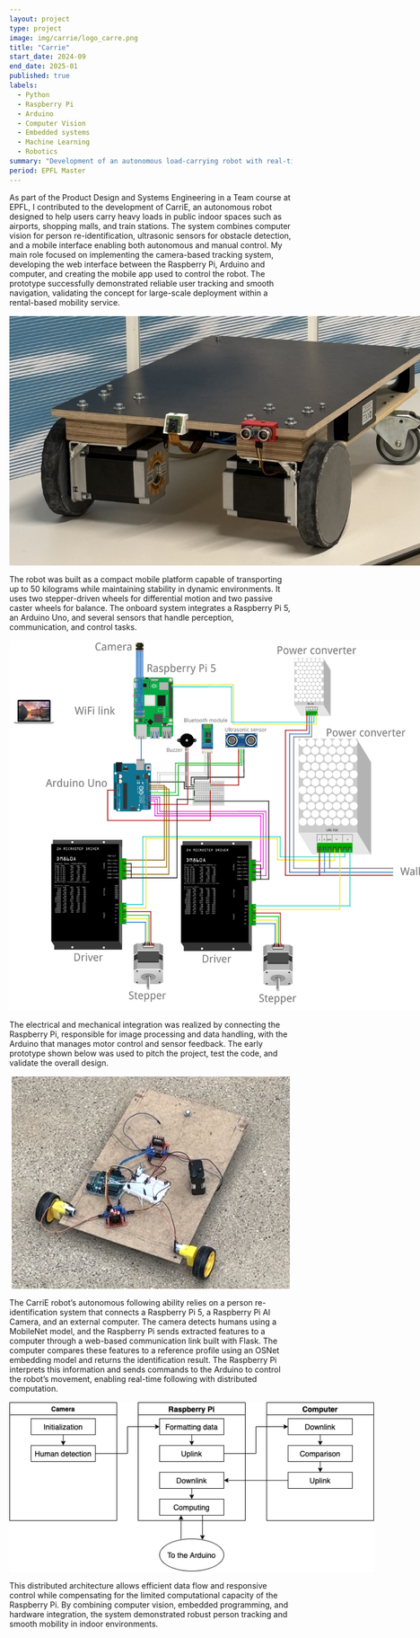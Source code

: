 ```yaml
---
layout: project
type: project
image: img/carrie/logo_carre.png
title: "Carrie"
start_date: 2024-09
end_date: 2025-01
published: true
labels:
  - Python
  - Raspberry Pi
  - Arduino
  - Computer Vision
  - Embedded systems
  - Machine Learning
  - Robotics
summary: "Development of an autonomous load-carrying robot with real-time person tracking and embedded control."
period: EPFL Master
---
```




<div class="container py-3">

<p>
As part of the Product Design and Systems Engineering in a Team course at EPFL, I contributed to the development of CarriE, an autonomous robot designed to help users carry heavy loads in public indoor spaces such as airports, shopping malls, and train stations. 
The system combines computer vision for person re-identification, ultrasonic sensors for obstacle detection, and a mobile interface enabling both autonomous and manual control. 
My main role focused on implementing the camera-based tracking system, developing the web interface between the Raspberry Pi, Arduino and computer, and creating the mobile app used to control the robot. 
The prototype successfully demonstrated reliable user tracking and smooth navigation, validating the concept for large-scale deployment within a rental-based mobility service.
</p>

<p align="center">
  <img src="../img/carrie/robot.jpg" alt="Final CarriE prototype" style="max-width: 800px; margin: 1rem auto; display:block;">
</p>

<p>
The robot was built as a compact mobile platform capable of transporting up to 50 kilograms while maintaining stability in dynamic environments. 
It uses two stepper-driven wheels for differential motion and two passive caster wheels for balance. 
The onboard system integrates a Raspberry Pi 5, an Arduino Uno, and several sensors that handle perception, communication, and control tasks.
</p>

<p align="center">
  <img src="../img/carrie/WIRING.png" alt="Wiring diagram of the CarriE robot system" style="max-width: 800px; margin: 1rem auto; display:block;">
</p>

<p>
The electrical and mechanical integration was realized by connecting the Raspberry Pi, responsible for image processing and data handling, with the Arduino that manages motor control and sensor feedback. 
The early prototype shown below was used to pitch the project, test the code, and validate the overall design.
</p>

<p align="center">
  <img src="../img/carrie/first.png" alt="Early prototype used for control testing" style="max-width: 700px; margin: 1rem auto; display:block;">
</p>

<p>
The CarriE robot’s autonomous following ability relies on a person re-identification system that connects a Raspberry Pi 5, a Raspberry Pi AI Camera, and an external computer. 
The camera detects humans using a MobileNet model, and the Raspberry Pi sends extracted features to a computer through a web-based communication link built with Flask. 
The computer compares these features to a reference profile using an OSNet embedding model and returns the identification result. 
The Raspberry Pi interprets this information and sends commands to the Arduino to control the robot’s movement, enabling real-time following with distributed computation.
</p>

<p align="center">
  <img src="../img/carrie/comm.png" alt="Communication architecture between camera, Raspberry Pi, and computer" style="max-width: 650px; margin: 1rem auto; display:block;">
</p>

<p>
This distributed architecture allows efficient data flow and responsive control while compensating for the limited computational capacity of the Raspberry Pi. 
By combining computer vision, embedded programming, and hardware integration, the system demonstrated robust person tracking and smooth mobility in indoor environments.
</p>



</div>